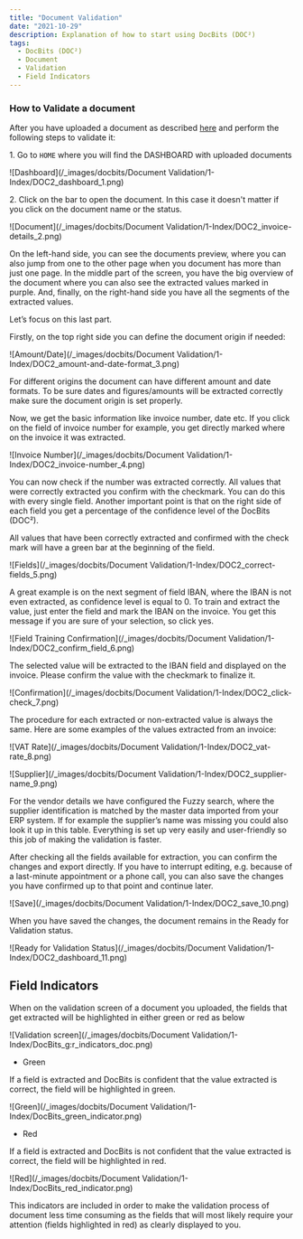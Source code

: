 ```yaml
---
title: "Document Validation"
date: "2021-10-29"
description: Explanation of how to start using DocBits (DOC²)
tags:
  - DocBits (DOC²)
  - Document
  - Validation
  - Field Indicators
---
```


### How to Validate a document

After you have uploaded a document as described [here](/docbits/dashboard/) and perform the following steps to validate it:

1\. Go to `HOME` where you will find the DASHBOARD with uploaded documents

![Dashboard](/_images/docbits/Document Validation/1-Index/DOC2_dashboard_1.png)

2\. Click on the bar to open the document. In this case it doesn't matter if you click on the document name or the status.

![Document](/_images/docbits/Document Validation/1-Index/DOC2_invoice-details_2.png)

On the left-hand side, you can see the documents preview, where you can also jump from one to the other page when you document has more than just one page. In the middle part of the screen, you have the big overview of the document where you can also see the extracted values marked in purple. And, finally, on the right-hand side you have all the segments of the extracted values.

Let’s focus on this last part.

Firstly, on the top right side you can define the document origin if needed:

![Amount/Date](/_images/docbits/Document Validation/1-Index/DOC2_amount-and-date-format_3.png)

For different origins the document can have different amount and date formats. To be sure dates and figures/amounts will be extracted correctly make sure the document origin is set properly.

Now, we get the basic information like invoice number, date etc. If you click on the field of invoice number for example, you get directly marked where on the invoice it was extracted.

![Invoice Number](/_images/docbits/Document Validation/1-Index/DOC2_invoice-number_4.png)

You can now check if the number was extracted correctly. All values that were correctly extracted you confirm with the checkmark. You can do this with every single field. Another important point is that on the right side of each field you get a percentage of the confidence level of the DocBits (DOC²).

All values that have been correctly extracted and confirmed with the check mark will have a green bar at the beginning of the field.

![Fields](/_images/docbits/Document Validation/1-Index/DOC2_correct-fields_5.png)

A great example is on the next segment of field IBAN, where the IBAN is not even extracted, as confidence level is equal to 0. To train and extract the value, just enter the field and mark the IBAN on the invoice. You get this message if you are sure of your selection, so click yes.

![Field Training Confirmation](/_images/docbits/Document Validation/1-Index/DOC2_confirm_field_6.png)

The selected value will be extracted to the IBAN field and displayed on the invoice. Please confirm the value with the checkmark to finalize it.

![Confirmation](/_images/docbits/Document Validation/1-Index/DOC2_click-check_7.png)

The procedure for each extracted or non-extracted value is always the same. Here are some examples of the values extracted from an invoice:

![VAT Rate](/_images/docbits/Document Validation/1-Index/DOC2_vat-rate_8.png)

![Supplier](/_images/docbits/Document Validation/1-Index/DOC2_supplier-name_9.png)

For the vendor details we have configured the Fuzzy search, where the supplier identification is matched by the master data imported from your ERP system. If for example the supplier’s name was missing you could also look it up in this table. Everything is set up very easily and user-friendly so this job of making the validation is faster.

After checking all the fields available for extraction, you can confirm the changes and export directly. If you have to interrupt editing, e.g. because of a last-minute appointment or a phone call, you can also save the changes you have confirmed up to that point and continue later.

![Save](/_images/docbits/Document Validation/1-Index/DOC2_save_10.png)

When you have saved the changes, the document remains in the Ready for Validation status.

![Ready for Validation Status](/_images/docbits/Document Validation/1-Index/DOC2_dashboard_11.png)

<!-- Find more details in the following sections: -->

## Field Indicators

When on the validation screen of a document you uploaded, the fields that get extracted will be highlighted in either green or red as below

![Validation screen](/_images/docbits/Document Validation/1-Index/DocBits_g:r_indicators_doc.png)

- Green 

If a field is extracted and DocBits is confident that the value extracted is correct, the field will be highlighted in green.

![Green](/_images/docbits/Document Validation/1-Index/DocBits_green_indicator.png)

- Red

If a field is extracted and DocBits is not confident that the value extracted is correct, the field will be highlighted in red.

![Red](/_images/docbits/Document Validation/1-Index/DocBits_red_indicator.png)

This indicators are included in order to make the validation process of document less time consuming as the fields that will most likely require your attention (fields highlighted in red) as clearly displayed to you.